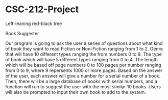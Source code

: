 # CSC-212-Project
Left-leaning red-black tree

Book Suggester

Our program is going to ask the user a series of questions about what kind of book they want to read
Fiction or Non-Fiction ranging from 1 to 2. Genre that will have 10 different types ranging the from numbers 0 to 9. The type of book which will have 5 different types ranging from 0 to 4. The length which will be based off page numbers 0 to 100 pages per number ranging from 0 to 9, where 9 repersents 1000 or more pages.
Based on the answer of the user, each answer will give a number for a serial number of a book.
Then, there will be a large database of books with serial numbers, and a function will run to suggest the
user with the most similar 10 books.
Users will also be prompted to input their own book to add to the system.

